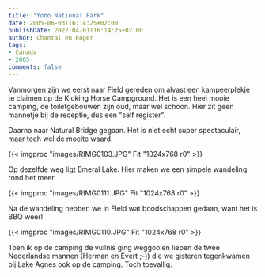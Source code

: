 ```yaml
---
title: "Yoho National Park"
date: 2005-06-03T16:14:25+02:00
publishDate: 2022-04-01T16:14:25+02:00
author: Chantal en Roger
tags:
- Canada
- 2005
comments: false
---
```


Vanmorgen zijn we eerst naar Field gereden om alvast een kampeerplekje te claimen op de Kicking Horse Campground. Het is een heel mooie camping, de toiletgebouwen zijn oud, maar wel schoon. Hier zit geen mannetje bij de receptie, dus een "self register".

Daarna naar Natural Bridge gegaan. Het is niet echt super spectaculair, maar toch wel de moeite waard.

{{< imgproc "images/RIMG0103.JPG" Fit "1024x768 r0" >}}

Op dezelfde weg ligt Emeral Lake. Hier maken we een simpele wandeling rond het meer.

{{< imgproc "images/RIMG0111.JPG" Fit "1024x768 r0" >}}

Na de wandeling hebben we in Field wat boodschappen gedaan, want het is BBQ weer!

{{< imgproc "images/RIMG0110.JPG" Fit "1024x768 r0" >}}

Toen ik op de camping de vuilnis ging weggooien liepen de twee Nederlandse mannen (Herman en Evert ;-)) die we gisteren tegenkwamen bij Lake Agnes ook op de camping. Toch toevallig.
